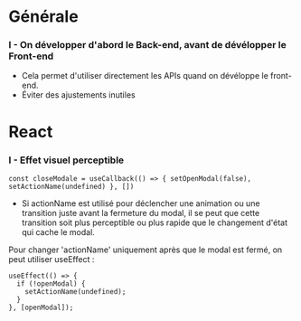 # Générale
### I - On développer d'abord le Back-end, avant de dévélopper le Front-end
* Cela permet d'utiliser directement les APIs quand on dévéloppe le front-end. 
* Éviter des ajustements inutiles

# React
### I - Effet visuel perceptible
````
const closeModale = useCallback(() => { setOpenModal(false), setActionName(undefined) }, [])
````
*  Si actionName est utilisé pour déclencher une animation ou une transition juste avant la fermeture du modal, il se peut que cette transition soit plus perceptible ou plus rapide que le changement d'état qui cache le modal.

Pour changer 'actionName' uniquement après que le modal est fermé, on peut utiliser useEffect : 
````
useEffect(() => {
  if (!openModal) {
    setActionName(undefined);
  }
}, [openModal]);
````


